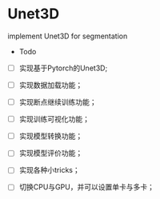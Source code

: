 # Unet3D
implement Unet3D for segmentation

-  Todo
- [ ] 实现基于Pytorch的Unet3D;
- [ ] 实现数据加载功能；
- [ ] 实现断点继续训练功能；
- [ ] 实现训练可视化功能；
- [ ] 实现模型转换功能；
- [ ] 实现模型评价功能；
- [ ] 实现各种小tricks；
- [ ] 切换CPU与GPU，并可以设置单卡与多卡；

